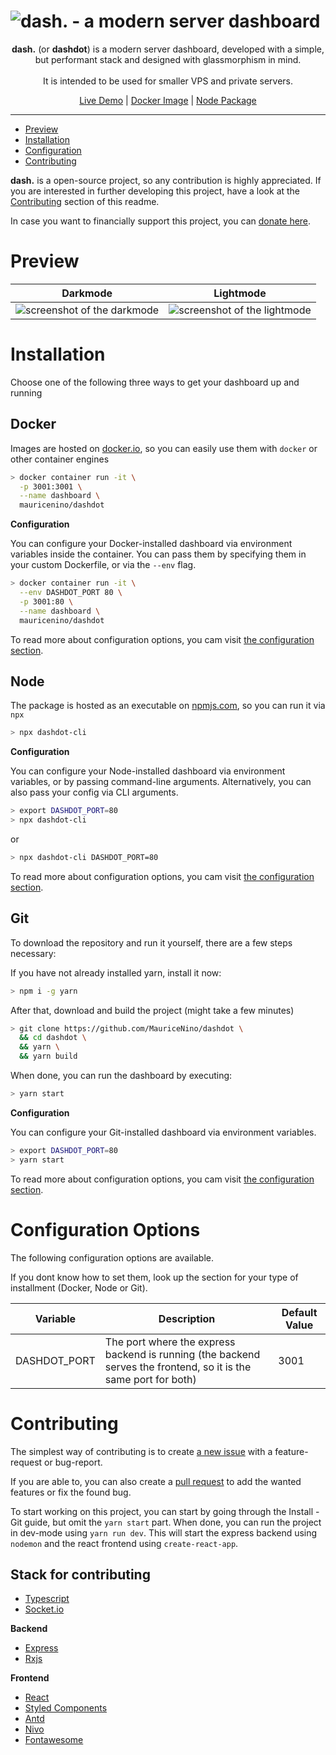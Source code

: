 <h1><img src="https://github.com/MauriceNino/dashdot/blob/master/_doc/banner_muted.png?raw=true" alt="dash. - a modern server dashboard"></h1>
<p align="center">
  <b>dash.</b> (or <b>dashdot</b>) is a modern server dashboard, developed with a simple, but performant stack and designed with glassmorphism in mind. <br>
<br>
It is intended to be used for smaller VPS and private servers.
</p>
<p align="center">
  <a href="https://dash.mauz.io">Live Demo</a>
 |
  <a href="https://hub.docker.com/repository/docker/mauricenino/dashdot">Docker Image</a>
 |
  <a href="https://www.npmjs.com/package/dashdot-cli">Node Package</a>
</p>

---

- [Preview](#Preview)
- [Installation](#Installation)
- [Configuration](#Configuration)
- [Contributing](#Contributing)

**dash.** is a open-source project, so any contribution is highly appreciated. If you are interested in further developing this project, have a look at the [Contributing](#Contributing) section of this readme.

In case you want to financially support this project, you can [donate here](https://paypal.me/itsMaurice).

# Preview

Darkmode | Lightmode
-- | --
<img src="https://github.com/MauriceNino/dashdot/blob/master/_doc/screenshot_darkmode.png?raw=true" alt="screenshot of the darkmode"> | <img src="https://github.com/MauriceNino/dashdot/blob/master/_doc/screenshot_lightmode.png?raw=true" alt="screenshot of the lightmode">

# Installation

Choose one of the following three ways to get your dashboard up and running

## Docker

Images are hosted on [docker.io](https://hub.docker.com/repository/docker/mauricenino/dashdot), so you can easily use them with `docker` or other container engines

```bash
> docker container run -it \
  -p 3001:3001 \
  --name dashboard \
  mauricenino/dashdot
```

**Configuration**

You can configure your Docker-installed dashboard via environment variables inside the container. 
You can pass them by specifying them in your custom Dockerfile, or via the `--env` flag.

```bash
> docker container run -it \
  --env DASHDOT_PORT 80 \
  -p 3001:80 \
  --name dashboard \
  mauricenino/dashdot
```

To read more about configuration options, you cam visit [the configuration section](#Configuration).

## Node

The package is hosted as an executable on [npmjs.com](https://www.npmjs.com/package/dashdot-cli), so you can run it via `npx`

```bash
> npx dashdot-cli
```

**Configuration**

You can configure your Node-installed dashboard via environment variables, or by passing command-line arguments.
Alternatively, you can also pass your config via CLI arguments.


```bash
> export DASHDOT_PORT=80
> npx dashdot-cli
```

or

```bash
> npx dashdot-cli DASHDOT_PORT=80
```

To read more about configuration options, you cam visit [the configuration section](#Configuration).

## Git

To download the repository and run it yourself, there are a few steps necessary:

If you have not already installed yarn, install it now:

```bash
> npm i -g yarn
```

After that, download and build the project (might take a few minutes)

```bash
> git clone https://github.com/MauriceNino/dashdot \
  && cd dashdot \
  && yarn \
  && yarn build
```

When done, you can run the dashboard by executing:

```bash
> yarn start
```

**Configuration**

You can configure your Git-installed dashboard via environment variables. 

```bash
> export DASHDOT_PORT=80
> yarn start
```

To read more about configuration options, you cam visit [the configuration section](#Configuration).

# Configuration Options

The following configuration options are available.

If you dont know how to set them, look up the section for your type of installment (Docker, Node or Git).

Variable | Description | Default Value
-- | -- | --
DASHDOT_PORT | The port where the express backend is running (the backend serves the frontend, so it is the same port for both) | 3001

# Contributing

The simplest way of contributing is to create [a new issue](https://github.com/MauriceNino/dashdot/issues) with a feature-request or bug-report.

If you are able to, you can also create a [pull request](https://github.com/MauriceNino/dashdot/pulls) to add the wanted features or fix the found bug.

To start working on this project, you can start by going through the Install - Git guide, but omit the `yarn start` part.
When done, you can run the project in dev-mode using `yarn run dev`. This will start the express backend using `nodemon` and the react frontend using `create-react-app`.

## Stack for contributing

- [Typescript](https://github.com/microsoft/TypeScript)
- [Socket.io](https://github.com/socketio/socket.io)

**Backend**

- [Express](https://github.com/expressjs/express)
- [Rxjs](https://github.com/ReactiveX/rxjs)

**Frontend**

- [React](https://github.com/facebook/react)
- [Styled Components](https://github.com/styled-components/styled-components)
- [Antd](https://github.com/ant-design/ant-design/)
- [Nivo](https://github.com/plouc/nivo)
- [Fontawesome](https://github.com/FortAwesome/Font-Awesome)